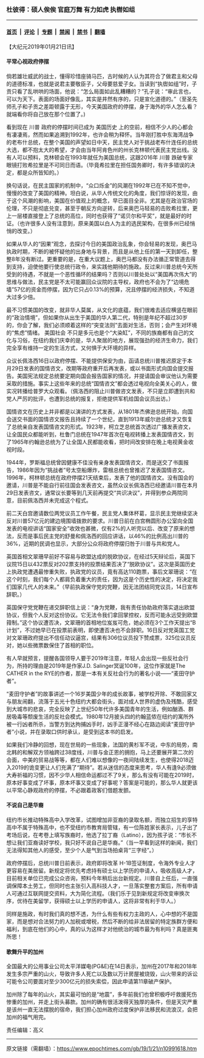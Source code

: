 ### 杜彼得：硕人俟俟 官庭万舞 有力如虎 执辔如组

---

#### [首页](../../../..?n10991618) &nbsp;|&nbsp; [评论](../../../../../epoch-comment?n10991618) &nbsp;|&nbsp; [专题](../../../../../epoch-special?n10991618) &nbsp;|&nbsp; [禁闻](../../../../../epoch-news?n10991618) &nbsp;|&nbsp; [禁书](../../../../../books?n10991618) &nbsp;|&nbsp; [翻墙](https://github.com/gfw-breaker/nogfw/blob/master/README.md?n10991618)


<div class="post_content" id="artbody" itemprop="articleBody">
 <!-- article content begin -->
 <p>
  【大纪元2019年01月21日讯】
 </p>
 <h4>
  平常心视政府停摆
 </h4>
 <p>
  倘若雄壮威武的战士，懂得珍惜座骑马匹，古时候的人认为其符合了做君主和父母的道德标准，也就是说君主要敬臣子，父母要慈爱子女。当读到“执辔如组”时，子贡只看了乱哄哄的场面，他说：“怎么局面如此乱糟糟的？”孔子说：“审此言也，可以为天下。表面的场面好像乱，其实是井然有序的，只是宣化道德的。”（至圣先师孔子和子贡之差距顿露于无形，今天美国政府的停摆，身于海外的华人怎么看？就端看你将自己放在那个位置了。)
 </p>
 <p>
  看到现在
  <ok href="https://www.epochtimes.com/gb/tag/%E5%B7%9D%E6%99%AE.html">
   川普
  </ok>
  政府的停摆时间已成为
  <ok href="https://www.epochtimes.com/gb/tag/%E7%BE%8E%E5%9B%BD%E5%8E%86%E5%8F%B2.html">
   美国历史
  </ok>
  上的空前，相信不少人的心都会有凄凄焉，然而如果追溯到1992年，也许会稍为释怀。当年刚打胜中东海湾战争的老布什总统，在整个美国的声望如日中天，民主党人对于挑战老布什连任的总统大选，都不抱太大的希望，才会由当年阿肯色州的州长克林顿代表民主党出线。没有人可以预料，克林顿会在1993年就任为美国总统，这跟2016年
  <ok href="https://www.epochtimes.com/gb/tag/%E5%B7%9D%E6%99%AE.html">
   川普
  </ok>
  跌破专家眼镜打败希拉里是不可同日而语。（毕竟希拉里在担任国务卿时，有许多错误的决定，都是众所皆知的。）
 </p>
 <p>
  换句话说，在民主国家的机制中，“众口烁金”的风潮在1992年已在不知不觉中，慢慢的改变了美国的精神。坦白说，从华人传统文化的角度，我们惊讶的发现，由于这个风潮的影响，美国在价值观上的概念，早已面目全非。尤其是在政治官场的伦理，不只是彻底兑变，甚至于朝反方向逆转，后来奥巴马轻易的击败希拉里，更上一层楼直接登上了总统的高位，同时也获得了“诺贝尔和平奖”，就是最好的时证。（也许很多人没有注意到，原来美国以白人为主的选民架构，在很多州已经悄悄的改变。）
 </p>
 <p>
  如果从华人的“因果”观念，去探讨今日的美国政治乱象，你会轻易的发现，奥巴马执政时期，不断的被怀疑他的出身地与背景，而且是从他上任的第一天到卸任，整整8年没有断过。更重要的是，在重大议题上，奥巴马都没有办法循正常管道去得到支持，迫使他要行使总统行政令，来实践他期待的施政。反过来川普总统今天所受到的待遇，不就是一个恶性循环的结果吗？否则以川普处处以“美国再次伟大”的思维与做法，民主党是不太可能赢回众议院的主导权，政府也不会为了“边境危墙”57亿的资金而停摆，因为它只占0.13%的预算，况且停摆的经济损失，不知道大过多少倍。
 </p>
 <p>
  最不习惯美国的改变，就非华人莫属，从文化的底蕴，我们很难去适应横竖在眼前的“政治情境”，但如果你从出生于美国的华人第二代，特别是年纪不超过30岁的，你会了解，我们必须顺着这样的“突变法则”去面对生活，否则；会产生对环境的“焦虑”情绪。
  <ok href="https://www.epochtimes.com/gb/tag/%E7%BE%8E%E5%9B%BD%E7%A4%BE%E4%BC%9A.html">
   美国社会
  </ok>
  不只是多元也是个“大染缸”，不同的族裔都有自己的文化与习俗，在纽约我们庆幸的是，华人聚居的地方，展现强劲的经济生命力，我们完全享有维持一定的生活方式，又何惧于大环境的异样。
 </p>
 <p>
  众议长佩洛西16日以政府停摆、不能提供保安为由，函请总统川普推迟原定于本月29日发表的国情咨文，改期等政府重开后再发表，或以书面形式向国会提交报告。美国宪法规定总统要定期向国会报告国家的情况，并提请国会审议他认为需要采取的措施。事实上这些年来的总统“国情咨文”都会透过电视向全美关心的人，做实况转播给普罗大众观看。（佩洛西的阻止川普做咨文发表，不只是立即遭到共和党人严厉的批评，也遭到总统的报复，拒绝提供军机给国会议员出访。）
 </p>
 <p>
  国情咨文在历史上并非都是以演讲的方式发表，从1801年杰佛逊总统开始，向国会送交书面的国情咨文报告且持续了一个世纪，直到1913年威尔逊总统才又恢复了总统亲自发表国情咨文的形式。1923年，柯立芝总统首次透过广播发表咨文，让全国民众都能听到，杜鲁门总统在1947年首次在电视转播上发表国情咨文，到了1965年约翰逊总统为了让全国人民都能收看，把时间改安排在晚上电视黄金收视时段。
 </p>
 <p>
  1944年，罗斯福总统曾因健康不佳没有亲身发表国情咨文，而是送交了书面报告，1986年因为“挑战者”号太空船爆炸，雷根总统也曾推迟了发表国情咨文。1996年，柯林顿总统在政府停摆21天结束后，发表了他的国情咨文。没有国会的邀请，川普是不能自行前往国会发表咨文，虽然众议长佩洛西已经邀请川普在本月29日发表咨文，通常议长要等到几天前再提交“共识决议”，并得到参众两院同意，目前佩洛西并未完成这个程式。
 </p>
 <p>
  前二天白宫邀请数位两党议员工作午餐，民主党人集体杯葛，显示民主党继续坚决反对川普57亿元的建边境围墙拨款的要求。川普日前在白宫椭圆形办公室向全国发表的电视讲话“国家安全”收效也甚微，仅有2%的人听完以后、改变了原来的想法，反而是事后民主党的舒曼和佩洛西的回应讲话，以46%的比例高出川普的36%，近期的民调也显示，大部分公众将政府停摆归咎于川普与共和党人。
 </p>
 <p>
  英国首相文翠珊早前好不容易与欧盟达成的脱欧协议，在经过5天辩论后，英国下议院15日以432票反对202票支持的投票结果否决了“脱欧协议”。这次是英国历史上执政党遭遇最惨重失败，执政党的议员，竟有高达110跑票，事后文翠珊说：“在这个时刻，我们每个人都肩负着重大的责任，因为这是个历史性的决定，将决定我们国家几代人的未来。”（早前执政保守党的党鞭，因无法团结同党议员，14日宣布辞职。）
 </p>
 <p>
  英国保守党党鞭在递交辞职信上说：“身为党鞭，我有责任协助政府落实退出欧盟协议，但我个人反对这份协议。它无法令我们拿回掌控权，反而可能永远受到欧盟箝制。”这个协议遭否决，文翠珊的首相地位岌岌可危，她必须在3个工作天提出“B计划”，不过她早已在投票前表明，即使遭否决也不会辞职。16日反对党英国工党对文翠珊政府提出不信任动议逼宫，结果有306位议员投下赞成票，325位议员反对，她以些微票数保住了首相的职位。
 </p>
 <p>
  有人早就预言，提醒各国领导人要于2019年注意，年轻人会出现一些反社会行为，所持的理由是2019年是作家J.D. Salinger冥诞100年，这位作家就是The CATHER in the RYE的作者，那是一本有关反社会行为的著名小说——“麦田守护者”。
 </p>
 <p>
  “麦田守护者”的故事讲述一个16岁美国少年的成长故事，被学校开除、不敢回家又与朋友闹翻，流落于五光十色纽约大都会街头，面对成人世界的虚伪及残酷，感受到大城市的悲哀，完全反映了上世纪50年代许多美国青年的生活，例如酗酒、群居吸毒等颓废生活的反社会模式。1980年12月披头四的约翰蓝侬在纽约的寓所外被一行凶者所杀，当警方到达拘捕凶手时，凶手正漫不经心在路边阅读“麦田守护者”小说，并在录取口供时承认，是受到这本书的启发。
 </p>
 <p>
  如果我们冷静的回想，现在世局的一些现象，法国的黄杉军不说，中东的局势，南北韩的和解双方领袖跨过38度线，川普与金正恩的拥抱，马上还要展开第二次的会面，中美的贸易战等等，都在人们难以想像的一夜间陆续发生，也使得2018迈入2019的诡变更让人们充满了“期待”。若从迷信的态度来思考，华人有逢9必须做大寿祈福的习惯，因不少华人相信命运都过不了9关，那么有没有可能在2019时，原本好事变成了坏事，原本坏事又变成了好事呢？答案是可能的，那么华人就更该以平常心静观政府的停摆，不必跟着政客们借题发颤。
 </p>
 <h4>
  不说自己是华裔
 </h4>
 <p>
  纽约市长推动特殊高中入学改革，试图增加非亚裔的录取名额，而独立招生的享特高中不属于特殊高中，也不受纽约市教育局管辖，有一位陈姓家长表示，儿子出了考场后说，在考卷上填写族裔时，他选了拉丁裔（Latino），因为孩子说：“市长不想让我们亚裔读好学校，我只好不说自己是华裔。”（当一早看到这样的新闻，我们无法得知其他人的感受，至少个人是气到当场拍桌背“三字经”。）
 </p>
 <p>
  政府停摆后，总统川普日前表示，政府即将改革 H-1B签证制度，令海外专业人才更容易在美居留。新规定将优先考虑持有硕士以上学历的申请人，吸收高级人才，目前相关单位已完成公众咨询，预料今年稍后出台新规定。川普自上任后，一直强调保障本土劳工，但同时也主张引入高科技人才，一旦落实整套方案后，所有申请人可通过互联网提交资料，大为简化流程。（我们乐于见到新规定将改变审换次序，优待在美留学，获得硕士以上学历的申请人，这将非常有利于华人。）
 </p>
 <p>
  同样是施政，有时我们真的想不透，为什么有些有权力主政的人，心中想的不是国家，而是想对合法努力的人加税或增税，然后不断的给非法居留的特定族群方便和福利，到底在他们的心中，真的认为这样才对他统治的城市最为有利吗？真是匪夷所思！
 </p>
 <h4>
  歌舞升平的加州
 </h4>
 <p>
  全国最大的公用事业公司太平洋媒电(PG&amp;E)在14日表示，加州在2017年和2018年发生多宗严重的山火，导致许多人死亡以及数以万计房屋被烧毁，山火带来的诉讼可能令公司要面对至少300亿元的损失索偿，因此申请第11章破产保护。
 </p>
 <p>
  加州除了每年的山火，其实最可怕的是“地震”，多年前我们也曾积极呼吁救援死伤惨重的加州，并走上街头募款。加州的确有很活泼得天独厚的条件，但是天灾严重是该州一直无法摆脱的宿命，我们担心加州政府过度保护非法移民和流浪汉，会把加州的福气用完。
 </p>
 <p>
  责任编辑：高义
 </p>
 <!-- article content end -->
 <div id="below_article_ad">
 </div>
</div>


---

原文链接（需翻墙）：https://www.epochtimes.com/gb/19/1/21/n10991618.htm